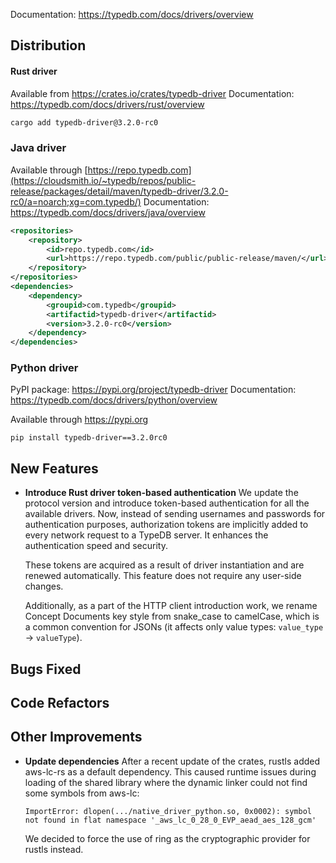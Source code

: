 Documentation: https://typedb.com/docs/drivers/overview

## Distribution

#### Rust driver

Available from https://crates.io/crates/typedb-driver
Documentation: https://typedb.com/docs/drivers/rust/overview


```sh
cargo add typedb-driver@3.2.0-rc0
```


### Java driver

Available through [https://repo.typedb.com](https://cloudsmith.io/~typedb/repos/public-release/packages/detail/maven/typedb-driver/3.2.0-rc0/a=noarch;xg=com.typedb/)
Documentation: https://typedb.com/docs/drivers/java/overview

```xml
<repositories>
    <repository>
        <id>repo.typedb.com</id>
        <url>https://repo.typedb.com/public/public-release/maven/</url>
    </repository>
</repositories>
<dependencies>
    <dependency>
        <groupid>com.typedb</groupid>
        <artifactid>typedb-driver</artifactid>
        <version>3.2.0-rc0</version>
    </dependency>
</dependencies>
```

### Python driver

PyPI package: https://pypi.org/project/typedb-driver
Documentation: https://typedb.com/docs/drivers/python/overview

Available through https://pypi.org

```
pip install typedb-driver==3.2.0rc0
```


## New Features
- **Introduce Rust driver token-based authentication**
  We update the protocol version and introduce token-based authentication for all the available drivers. Now, instead of sending usernames and passwords for authentication purposes, authorization tokens are implicitly added to every network request to a TypeDB server. It enhances the authentication speed and security. 
  
  These tokens are acquired as a result of driver instantiation and are renewed automatically. This feature does not require any user-side changes.
  
  Additionally, as a part of the HTTP client introduction work, we rename Concept Documents key style from snake_case to camelCase, which is a common convention for JSONs (it affects only value types: `value_type` -> `valueType`).
  
  

## Bugs Fixed


## Code Refactors


## Other Improvements
- **Update dependencies**
  After a recent update of the crates, rustls added aws-lc-rs as a default dependency. This caused runtime issues during loading of the shared library where the dynamic linker could not find some symbols from aws-lc: 
  
  ```
  ImportError: dlopen(.../native_driver_python.so, 0x0002): symbol not found in flat namespace '_aws_lc_0_28_0_EVP_aead_aes_128_gcm'
  ```
  
  We decided to force the use of ring as the cryptographic provider for rustls instead.
  
  
    
